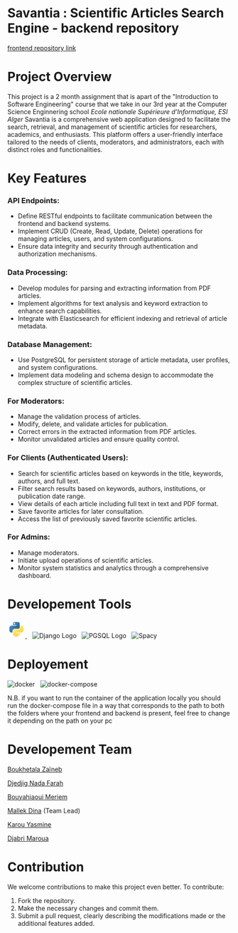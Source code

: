 # Savantia : Scientific Articles Search Engine - backend repository
[frontend repository link](https://github.com/zcybrgd/articles-igl-engine-frontend)
# Project Overview

This project is a 2 month assignment that is apart of the "Introduction to Software Engineering" course that we take in our 3rd year at the Computer Science Enginnering school *Ecole nationale Supérieure d’Informatique, ESI Alger*
Savantia is a comprehensive web application designed to facilitate the search, retrieval, and management of scientific articles for researchers, academics, and enthusiasts. This platform offers a user-friendly interface tailored to the needs of clients, moderators, and administrators, each with distinct roles and functionalities. 


# Key Features
### API Endpoints:

- Define RESTful endpoints to facilitate communication between the frontend and backend systems.
- Implement CRUD (Create, Read, Update, Delete) operations for managing articles, users, and system configurations.
- Ensure data integrity and security through authentication and authorization mechanisms.
### Data Processing:

- Develop modules for parsing and extracting information from PDF articles.
- Implement algorithms for text analysis and keyword extraction to enhance search capabilities.
- Integrate with Elasticsearch for efficient indexing and retrieval of article metadata.

### Database Management:


- Use PostgreSQL for persistent storage of article metadata, user profiles, and system configurations.
- Implement data modeling and schema design to accommodate the complex structure of scientific articles.


### For Moderators:


- Manage the validation process of articles.
- Modify, delete, and validate articles for publication.
- Correct errors in the extracted information from PDF articles.
- Monitor unvalidated articles and ensure quality control.
### For Clients (Authenticated Users):


- Search for scientific articles based on keywords in the title, keywords, authors, and full text.
- Filter search results based on keywords, authors, institutions, or publication date range.
- View details of each article including full text in text and PDF format.
- Save favorite articles for later consultation.
- Access the list of previously saved favorite scientific articles.
### For Admins:


- Manage moderators.
- Initiate upload operations of scientific articles.
- Monitor system statistics and analytics through a comprehensive dashboard.

# Developement Tools
<a href="https://www.python.org" target="_blank" rel="noreferrer"> <img src="https://raw.githubusercontent.com/devicons/devicon/master/icons/python/python-original.svg" alt="python" width="40" height="40"/> </a>&nbsp;&nbsp;
<a><img src="https://static-00.iconduck.com/assets.00/django-icon-1606x2048-lwmw1z73.png" alt="Django Logo" width="40" height="40" /></a>&nbsp;&nbsp;
<a><img src="https://upload.wikimedia.org/wikipedia/commons/2/29/Postgresql_elephant.svg" alt="PGSQL Logo" width="40" height="40" /></a>&nbsp;&nbsp;
<a><img src="https://upload.wikimedia.org/wikipedia/commons/thumb/8/88/SpaCy_logo.svg/1920px-SpaCy_logo.svg.png" alt="Spacy" width="120" height="50" /></a>&nbsp;&nbsp;

# Deployement
<a><img src="https://cdn4.iconfinder.com/data/icons/logos-and-brands/512/97_Docker_logo_logos-512.png" alt="docker" width="90" height="90" /></a>&nbsp;&nbsp;
<a><img src="https://miro.medium.com/v2/resize:fit:701/1*k4mqX_CqX6sZwKZLtwH3-A.png" alt="docker-compose" width="90" height="90" /></a>&nbsp;&nbsp;

N.B. 
if you want to run the container of the application locally you should run the docker-compose file in a way that
corresponds to the path to both the folders where your frontend and backend is present, feel free to change it depending
on the path on your pc
# Developement Team
[Boukhetala Zaïneb](https://github.com/zcybrgd)

[Djedjig Nada Farah](https://github.com/NaDdjg)

[Bouyahiaoui Meriem](https://github.com/MeriemBouy)

[Mallek Dina](https://github.com/Dinouch) (Team Lead)

[Karou Yasmine](https://github.com/Karou-Yasmine)

[Djabri Maroua](https://github.com/djabriMaroua)

# Contribution
We welcome contributions to make this project even better. To contribute:
1. Fork the repository.
2. Make the necessary changes and commit them.
3. Submit a pull request, clearly describing the modifications made or the additional features added.






